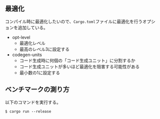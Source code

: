 ## 最適化
コンパイル時に最適化したいので、`Cargo.toml`ファイルに最適化を行うオプションを追加している。

* opt-level
  * 最適化レベル
  * 最高のレベル3に設定する
* codegen-units
  * コード生成時に何個の「コード生成ユニット」に分割するか
  * コード生成ユニットが多いほど最適化を阻害する可能性がある
  * 最小数の1に設定する

## ベンチマークの測り方
以下のコマンドを実行する。
```
$ cargo run --release
```
